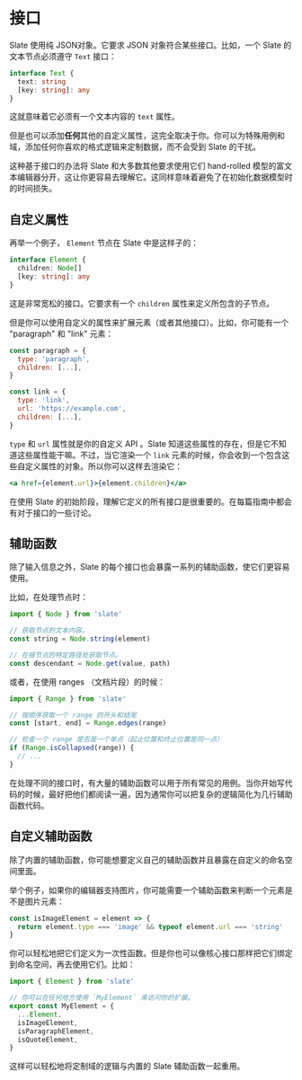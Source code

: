 # 接口

Slate 使用纯 JSON对象。它要求 JSON 对象符合某些接口。比如，一个 Slate 的文本节点必须遵守 `Text` 接口：

```ts
interface Text {
  text: string
  [key: string]: any
}
```

这就意味着它必须有一个文本内容的 `text` 属性。

但是也可以添加**任何**其他的自定义属性，这完全取决于你。你可以为特殊用例和域，添加任何你喜欢的格式逻辑来定制数据，而不会受到 Slate 的干扰。

这种基于接口的办法将 Slate 和大多数其他要求使用它们 hand-rolled 模型的富文本编辑器分开，这让你更容易去理解它。这同样意味着避免了在初始化数据模型时的时间损失。

## 自定义属性

再举一个例子， `Element` 节点在 Slate 中是这样子的：

```ts
interface Element {
  children: Node[]
  [key: string]: any
}
```

这是非常宽松的接口。它要求有一个 `children` 属性来定义所包含的子节点。

但是你可以使用自定义的属性来扩展元素（或者其他接口）。比如，你可能有一个 "paragraph" 和 "link" 元素：

```js
const paragraph = {
  type: 'paragraph',
  children: [...],
}

const link = {
  type: 'link',
  url: 'https://example.com',
  children: [...],
}
```

`type` 和 `url` 属性就是你的自定义 API 。Slate 知道这些属性的存在，但是它不知道这些属性能干嘛。不过，当它渲染一个 `link` 元素的时候，你会收到一个包含这些自定义属性的对象。所以你可以这样去渲染它：

```jsx
<a href={element.url}>{element.children}</a>
```

在使用 Slate 的初始阶段，理解它定义的所有接口是很重要的。在每篇指南中都会有对于接口的一些讨论。

## 辅助函数

除了输入信息之外，Slate 的每个接口也会暴露一系列的辅助函数，使它们更容易使用。

比如，在处理节点时：

```js
import { Node } from 'slate'

// 获取节点的文本内容。
const string = Node.string(element)

// 在根节点的特定路径处获取节点。
const descendant = Node.get(value, path)
```

或者，在使用 ranges （文档片段）的时候：

```js
import { Range } from 'slate'

// 按顺序获取一个 range 的开头和结尾
const [start, end] = Range.edges(range)

// 检查一个 range 是否是一个单点（起止位置和终止位置是同一点）
if (Range.isCollapsed(range)) {
  // ...
}
```

在处理不同的接口时，有大量的辅助函数可以用于所有常见的用例。当你开始写代码的时候，最好把他们都阅读一遍，因为通常你可以把复杂的逻辑简化为几行辅助函数代码。

## 自定义辅助函数

除了内置的辅助函数，你可能想要定义自己的辅助函数并且暴露在自定义的命名空间里面。

举个例子，如果你的编辑器支持图片，你可能需要一个辅助函数来判断一个元素是不是图片元素：

```js
const isImageElement = element => {
  return element.type === 'image' && typeof element.url === 'string'
}
```

你可以轻松地把它们定义为一次性函数。但是你也可以像核心接口那样把它们绑定到命名空间，再去使用它们。比如：

```js
import { Element } from 'slate'

// 你可以在任何地方使用 `MyElement` 来访问你的扩展。
export const MyElement = {
  ...Element,
  isImageElement,
  isParagraphElement,
  isQuoteElement,
}
```

这样可以轻松地将定制域的逻辑与内置的 Slate 辅助函数一起重用。
